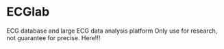 # ECGlab
ECG database and large ECG data analysis platform
Only use for research, not guarantee for precise.
Here!!!